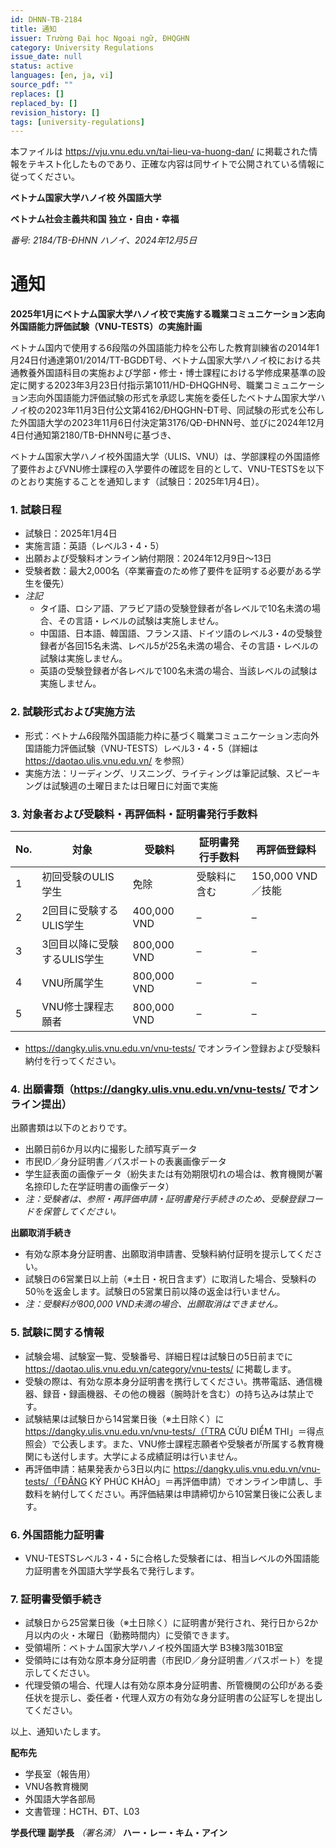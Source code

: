 ```yaml
---
id: DHNN-TB-2184
title: 通知
issuer: Trường Đại học Ngoại ngữ, ĐHQGHN
category: University Regulations
issue_date: null
status: active
languages: [en, ja, vi]
source_pdf: ""
replaces: []
replaced_by: []
revision_history: []
tags: [university-regulations]
---
```

本ファイルは https://vju.vnu.edu.vn/tai-lieu-va-huong-dan/ に掲載された情報をテキスト化したものであり、正確な内容は同サイトで公開されている情報に従ってください。

**ベトナム国家大学ハノイ校**
**外国語大学**

**ベトナム社会主義共和国**
**独立・自由・幸福**

*番号: 2184/TB-ĐHNN*
*ハノイ、2024年12月5日*

# 通知

**2025年1月にベトナム国家大学ハノイ校で実施する職業コミュニケーション志向外国語能力評価試験（VNU-TESTS）の実施計画**

ベトナム国内で使用する6段階の外国語能力枠を公布した教育訓練省の2014年1月24日付通達第01/2014/TT-BGDĐT号、ベトナム国家大学ハノイ校における共通教養外国語科目の実施および学部・修士・博士課程における学修成果基準の設定に関する2023年3月23日付指示第1011/HD-ĐHQGHN号、職業コミュニケーション志向外国語能力評価試験の形式を承認し実施を委任したベトナム国家大学ハノイ校の2023年11月3日付公文第4162/ĐHQGHN-ĐT号、同試験の形式を公布した外国語大学の2023年11月6日付決定第3176/QĐ-ĐHNN号、並びに2024年12月4日付通知第2180/TB-ĐHNN号に基づき、

ベトナム国家大学ハノイ校外国語大学（ULIS、VNU）は、学部課程の外国語修了要件およびVNU修士課程の入学要件の確認を目的として、VNU-TESTSを以下のとおり実施することを通知します（試験日：2025年1月4日）。

### 1. 試験日程

- 試験日：2025年1月4日
- 実施言語：英語（レベル3・4・5）
- 出願および受験料オンライン納付期限：2024年12月9日〜13日
- 受験者数：最大2,000名（卒業審査のため修了要件を証明する必要がある学生を優先）
- *注記*
  - タイ語、ロシア語、アラビア語の受験登録者が各レベルで10名未満の場合、その言語・レベルの試験は実施しません。
  - 中国語、日本語、韓国語、フランス語、ドイツ語のレベル3・4の受験登録者が各回15名未満、レベル5が25名未満の場合、その言語・レベルの試験は実施しません。
  - 英語の受験登録者が各レベルで100名未満の場合、当該レベルの試験は実施しません。

### 2. 試験形式および実施方法

- 形式：ベトナム6段階外国語能力枠に基づく職業コミュニケーション志向外国語能力評価試験（VNU-TESTS）レベル3・4・5（詳細は https://daotao.ulis.vnu.edu.vn/ を参照）
- 実施方法：リーディング、リスニング、ライティングは筆記試験、スピーキングは試験週の土曜日または日曜日に対面で実施

### 3. 対象者および受験料・再評価料・証明書発行手数料

| No. | 対象 | 受験料 | 証明書発行手数料 | 再評価登録料 |
| --- | --- | --- | --- | --- |
| 1 | 初回受験のULIS学生 | 免除 | 受験料に含む | 150,000 VND／技能 |
| 2 | 2回目に受験するULIS学生 | 400,000 VND | – | – |
| 3 | 3回目以降に受験するULIS学生 | 800,000 VND | – | – |
| 4 | VNU所属学生 | 800,000 VND | – | – |
| 5 | VNU修士課程志願者 | 800,000 VND | – | – |

- https://dangky.ulis.vnu.edu.vn/vnu-tests/ でオンライン登録および受験料納付を行ってください。

### 4. 出願書類（https://dangky.ulis.vnu.edu.vn/vnu-tests/ でオンライン提出）

出願書類は以下のとおりです。
- 出願日前6か月以内に撮影した顔写真データ
- 市民ID／身分証明書／パスポートの表裏画像データ
- 学生証表面の画像データ（紛失または有効期限切れの場合は、教育機関が署名捺印した在学証明書の画像データ）
- *注：受験者は、参照・再評価申請・証明書発行手続きのため、受験登録コードを保管してください。*

**出願取消手続き**
- 有効な原本身分証明書、出願取消申請書、受験料納付証明を提示してください。
- 試験日の6営業日以上前（※土日・祝日含まず）に取消した場合、受験料の50％を返金します。試験日の5営業日前以降の返金は行いません。
- *注：受験料が800,000 VND未満の場合、出願取消はできません。*

### 5. 試験に関する情報

- 試験会場、試験室一覧、受験番号、詳細日程は試験日の5日前までに https://daotao.ulis.vnu.edu.vn/category/vnu-tests/ に掲載します。
- 受験の際は、有効な原本身分証明書を携行してください。携帯電話、通信機器、録音・録画機器、その他の機器（腕時計を含む）の持ち込みは禁止です。
- 試験結果は試験日から14営業日後（※土日除く）に https://dangky.ulis.vnu.edu.vn/vnu-tests/（「TRA CỨU ĐIỂM THI」＝得点照会）で公表します。また、VNU修士課程志願者や受験者が所属する教育機関にも送付します。大学による成績証明は行いません。
- 再評価申請：結果発表から3日以内に https://dangky.ulis.vnu.edu.vn/vnu-tests/（「ĐĂNG KÝ PHÚC KHẢO」＝再評価申請）でオンライン申請し、手数料を納付してください。再評価結果は申請締切から10営業日後に公表します。

### 6. 外国語能力証明書

- VNU-TESTSレベル3・4・5に合格した受験者には、相当レベルの外国語能力証明書を外国語大学学長名で発行します。

### 7. 証明書受領手続き

- 試験日から25営業日後（※土日除く）に証明書が発行され、発行日から2か月以内の火・木曜日（勤務時間内）に受領できます。
- 受領場所：ベトナム国家大学ハノイ校外国語大学 B3棟3階301B室
- 受領時には有効な原本身分証明書（市民ID／身分証明書／パスポート）を提示してください。
- 代理受領の場合、代理人は有効な原本身分証明書、所管機関の公印がある委任状を提示し、委任者・代理人双方の有効な身分証明書の公証写しを提出してください。

以上、通知いたします。

**配布先**
- 学長室（報告用）
- VNU各教育機関
- 外国語大学各部局
- 文書管理：HCTH、ĐT、L03

**学長代理**
**副学長**
*（署名済）*
**ハー・レー・キム・アイン**
